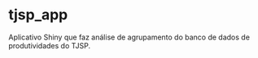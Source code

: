 # tjsp_app
Aplicativo Shiny que faz análise de agrupamento do banco de dados de produtividades do TJSP.
